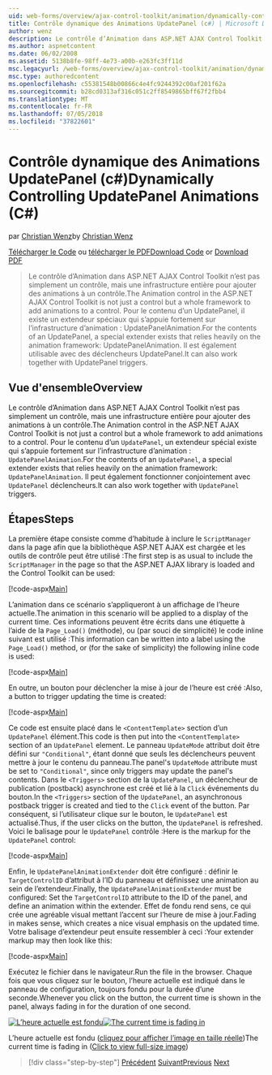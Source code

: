 ```yaml
---
uid: web-forms/overview/ajax-control-toolkit/animation/dynamically-controlling-updatepanel-animations-cs
title: Contrôle dynamique des Animations UpdatePanel (c#) | Microsoft Docs
author: wenz
description: Le contrôle d’Animation dans ASP.NET AJAX Control Toolkit n’est pas simplement un contrôle, mais une infrastructure entière pour ajouter des animations à un contrôle. Pour le contenu d’un...
ms.author: aspnetcontent
ms.date: 06/02/2008
ms.assetid: 5138b8fe-98ff-4e73-a00b-e263fc3ff11d
msc.legacyurl: /web-forms/overview/ajax-control-toolkit/animation/dynamically-controlling-updatepanel-animations-cs
msc.type: authoredcontent
ms.openlocfilehash: c55381548b00866c4e4fc9244392c00af201f62a
ms.sourcegitcommit: b28cd0313af316c051c2ff8549865bff67f2fbb4
ms.translationtype: MT
ms.contentlocale: fr-FR
ms.lasthandoff: 07/05/2018
ms.locfileid: "37822601"
---
```

<a name="dynamically-controlling-updatepanel-animations-c"></a><span data-ttu-id="9de13-104">Contrôle dynamique des Animations UpdatePanel (c#)</span><span class="sxs-lookup"><span data-stu-id="9de13-104">Dynamically Controlling UpdatePanel Animations (C#)</span></span>
====================
<span data-ttu-id="9de13-105">par [Christian Wenz](https://github.com/wenz)</span><span class="sxs-lookup"><span data-stu-id="9de13-105">by [Christian Wenz](https://github.com/wenz)</span></span>

<span data-ttu-id="9de13-106">[Télécharger le Code](http://download.microsoft.com/download/9/3/f/93f8daea-bebd-4821-833b-95205389c7d0/UpdatePanelAnimation2.cs.zip) ou [télécharger le PDF](http://download.microsoft.com/download/b/6/a/b6ae89ee-df69-4c87-9bfb-ad1eb2b23373/updatepanelanimation2CS.pdf)</span><span class="sxs-lookup"><span data-stu-id="9de13-106">[Download Code](http://download.microsoft.com/download/9/3/f/93f8daea-bebd-4821-833b-95205389c7d0/UpdatePanelAnimation2.cs.zip) or [Download PDF](http://download.microsoft.com/download/b/6/a/b6ae89ee-df69-4c87-9bfb-ad1eb2b23373/updatepanelanimation2CS.pdf)</span></span>

> <span data-ttu-id="9de13-107">Le contrôle d’Animation dans ASP.NET AJAX Control Toolkit n’est pas simplement un contrôle, mais une infrastructure entière pour ajouter des animations à un contrôle.</span><span class="sxs-lookup"><span data-stu-id="9de13-107">The Animation control in the ASP.NET AJAX Control Toolkit is not just a control but a whole framework to add animations to a control.</span></span> <span data-ttu-id="9de13-108">Pour le contenu d’un UpdatePanel, il existe un extendeur spéciaux qui s’appuie fortement sur l’infrastructure d’animation : UpdatePanelAnimation.</span><span class="sxs-lookup"><span data-stu-id="9de13-108">For the contents of an UpdatePanel, a special extender exists that relies heavily on the animation framework: UpdatePanelAnimation.</span></span> <span data-ttu-id="9de13-109">Il est également utilisable avec des déclencheurs UpdatePanel.</span><span class="sxs-lookup"><span data-stu-id="9de13-109">It can also work together with UpdatePanel triggers.</span></span>


## <a name="overview"></a><span data-ttu-id="9de13-110">Vue d'ensemble</span><span class="sxs-lookup"><span data-stu-id="9de13-110">Overview</span></span>

<span data-ttu-id="9de13-111">Le contrôle d’Animation dans ASP.NET AJAX Control Toolkit n’est pas simplement un contrôle, mais une infrastructure entière pour ajouter des animations à un contrôle.</span><span class="sxs-lookup"><span data-stu-id="9de13-111">The Animation control in the ASP.NET AJAX Control Toolkit is not just a control but a whole framework to add animations to a control.</span></span> <span data-ttu-id="9de13-112">Pour le contenu d’un `UpdatePanel`, un extendeur spécial existe qui s’appuie fortement sur l’infrastructure d’animation : `UpdatePanelAnimation`.</span><span class="sxs-lookup"><span data-stu-id="9de13-112">For the contents of an `UpdatePanel`, a special extender exists that relies heavily on the animation framework: `UpdatePanelAnimation`.</span></span> <span data-ttu-id="9de13-113">Il peut également fonctionner conjointement avec `UpdatePanel` déclencheurs.</span><span class="sxs-lookup"><span data-stu-id="9de13-113">It can also work together with `UpdatePanel` triggers.</span></span>

## <a name="steps"></a><span data-ttu-id="9de13-114">Étapes</span><span class="sxs-lookup"><span data-stu-id="9de13-114">Steps</span></span>

<span data-ttu-id="9de13-115">La première étape consiste comme d’habitude à inclure le `ScriptManager` dans la page afin que la bibliothèque ASP.NET AJAX est chargée et les outils de contrôle peut être utilisé :</span><span class="sxs-lookup"><span data-stu-id="9de13-115">The first step is as usual to include the `ScriptManager` in the page so that the ASP.NET AJAX library is loaded and the Control Toolkit can be used:</span></span>


[!code-aspx[Main](dynamically-controlling-updatepanel-animations-cs/samples/sample1.aspx)]

<span data-ttu-id="9de13-116">L’animation dans ce scénario s’appliqueront à un affichage de l’heure actuelle.</span><span class="sxs-lookup"><span data-stu-id="9de13-116">The animation in this scenario will be applied to a display of the current time.</span></span> <span data-ttu-id="9de13-117">Ces informations peuvent être écrits dans une étiquette à l’aide de la `Page_Load()` (méthode), ou (par souci de simplicité) le code inline suivant est utilisé :</span><span class="sxs-lookup"><span data-stu-id="9de13-117">This information can be written into a label using the `Page_Load()` method, or (for the sake of simplicity) the following inline code is used:</span></span>


[!code-aspx[Main](dynamically-controlling-updatepanel-animations-cs/samples/sample2.aspx)]

<span data-ttu-id="9de13-118">En outre, un bouton pour déclencher la mise à jour de l’heure est créé :</span><span class="sxs-lookup"><span data-stu-id="9de13-118">Also, a button to trigger updating the time is created:</span></span>


[!code-aspx[Main](dynamically-controlling-updatepanel-animations-cs/samples/sample3.aspx)]

<span data-ttu-id="9de13-119">Ce code est ensuite placé dans le `<ContentTemplate>` section d’un `UpdatePanel` élément.</span><span class="sxs-lookup"><span data-stu-id="9de13-119">This code is then put into the `<ContentTemplate>` section of an `UpdatePanel` element.</span></span> <span data-ttu-id="9de13-120">Le panneau `UpdateMode` attribut doit être défini sur `"Conditional"`, étant donné que seuls les déclencheurs peuvent mettre à jour le contenu du panneau.</span><span class="sxs-lookup"><span data-stu-id="9de13-120">The panel's `UpdateMode` attribute must be set to `"Conditional"`, since only triggers may update the panel's contents.</span></span> <span data-ttu-id="9de13-121">Dans le `<Triggers>` section de la `UpdatePanel`, un déclencheur de publication (postback) asynchrone est créé et lié à la `Click` événements du bouton.</span><span class="sxs-lookup"><span data-stu-id="9de13-121">In the `<Triggers>` section of the `UpdatePanel`, an asynchronous postback trigger is created and tied to the `Click` event of the button.</span></span> <span data-ttu-id="9de13-122">Par conséquent, si l’utilisateur clique sur le bouton, le `UpdatePanel` est actualisé.</span><span class="sxs-lookup"><span data-stu-id="9de13-122">Thus, if the user clicks on the button, the `UpdatePanel` is refreshed.</span></span> <span data-ttu-id="9de13-123">Voici le balisage pour le `UpdatePanel` contrôle :</span><span class="sxs-lookup"><span data-stu-id="9de13-123">Here is the markup for the `UpdatePanel` control:</span></span>


[!code-aspx[Main](dynamically-controlling-updatepanel-animations-cs/samples/sample4.aspx)]

<span data-ttu-id="9de13-124">Enfin, le `UpdatePanelAnimationExtender` doit être configuré : définir le `TargetControlID` d’attribut à l’ID du panneau et définissez une animation au sein de l’extendeur.</span><span class="sxs-lookup"><span data-stu-id="9de13-124">Finally, the `UpdatePanelAnimationExtender` must be configured: Set the `TargetControlID` attribute to the ID of the panel, and define an animation within the extender.</span></span> <span data-ttu-id="9de13-125">Effet de fondu rend sens, ce qui crée une agréable visual mettant l’accent sur l’heure de mise à jour.</span><span class="sxs-lookup"><span data-stu-id="9de13-125">Fading in makes sense, which creates a nice visual emphasis on the updated time.</span></span> <span data-ttu-id="9de13-126">Votre balisage d’extendeur peut ensuite ressembler à ceci :</span><span class="sxs-lookup"><span data-stu-id="9de13-126">Your extender markup may then look like this:</span></span>


[!code-aspx[Main](dynamically-controlling-updatepanel-animations-cs/samples/sample5.aspx)]

<span data-ttu-id="9de13-127">Exécutez le fichier dans le navigateur.</span><span class="sxs-lookup"><span data-stu-id="9de13-127">Run the file in the browser.</span></span> <span data-ttu-id="9de13-128">Chaque fois que vous cliquez sur le bouton, l’heure actuelle est indiqué dans le panneau de configuration, toujours fondu pour la durée d’une seconde.</span><span class="sxs-lookup"><span data-stu-id="9de13-128">Whenever you click on the button, the current time is shown in the panel, always fading in for the duration of one second.</span></span>


<span data-ttu-id="9de13-129">[![L’heure actuelle est fondu](dynamically-controlling-updatepanel-animations-cs/_static/image2.png)](dynamically-controlling-updatepanel-animations-cs/_static/image1.png)</span><span class="sxs-lookup"><span data-stu-id="9de13-129">[![The current time is fading in](dynamically-controlling-updatepanel-animations-cs/_static/image2.png)](dynamically-controlling-updatepanel-animations-cs/_static/image1.png)</span></span>

<span data-ttu-id="9de13-130">L’heure actuelle est fondu ([cliquez pour afficher l’image en taille réelle](dynamically-controlling-updatepanel-animations-cs/_static/image3.png))</span><span class="sxs-lookup"><span data-stu-id="9de13-130">The current time is fading in ([Click to view full-size image](dynamically-controlling-updatepanel-animations-cs/_static/image3.png))</span></span>

> [!div class="step-by-step"]
> <span data-ttu-id="9de13-131">[Précédent](animating-an-updatepanel-control-cs.md)
> [Suivant](adding-animation-to-a-control-vb.md)</span><span class="sxs-lookup"><span data-stu-id="9de13-131">[Previous](animating-an-updatepanel-control-cs.md)
[Next](adding-animation-to-a-control-vb.md)</span></span>
